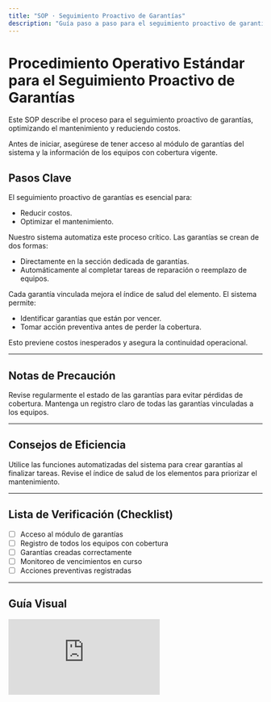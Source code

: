 ```yaml
---
title: "SOP · Seguimiento Proactivo de Garantías"
description: "Guía paso a paso para el seguimiento proactivo de garantías, optimizando el mantenimiento y reduciendo costos"
---
```


# Procedimiento Operativo Estándar para el Seguimiento Proactivo de Garantías

Este SOP describe el proceso para el seguimiento proactivo de garantías, optimizando el mantenimiento y reduciendo costos.

<Note>
Antes de iniciar, asegúrese de tener acceso al módulo de garantías del sistema y la información de los equipos con cobertura vigente.
</Note>

## Pasos Clave

<Steps titleSize="h3">
  <Step title="Paso 1 · Creación de Garantías" icon="clipboard-list" iconType="solid" stepNumber={1}>
    El seguimiento proactivo de garantías es esencial para:
    <ul>
      <li>Reducir costos.</li>
      <li>Optimizar el mantenimiento.</li>
    </ul>
    Nuestro sistema automatiza este proceso crítico.
  </Step>

  <Step title="Paso 2 · Generación Automática de Garantías" icon="plus" iconType="solid" stepNumber={2}>
    Las garantías se crean de dos formas:
    <ul>
      <li>Directamente en la sección dedicada de garantías.</li>
      <li>Automáticamente al completar tareas de reparación o reemplazo de equipos.</li>
    </ul>
    Cada garantía vinculada mejora el índice de salud del elemento.
  </Step>

  <Step title="Paso 3 · Monitoreo de Garantías Vencidas" icon="circle-check" iconType="solid" stepNumber={3}>
    El sistema permite:
    <ul>
      <li>Identificar garantías que están por vencer.</li>
      <li>Tomar acción preventiva antes de perder la cobertura.</li>
    </ul>
    Esto previene costos inesperados y asegura la continuidad operacional.
  </Step>
</Steps>

---

## Notas de Precaución

<Warning>
Revise regularmente el estado de las garantías para evitar pérdidas de cobertura.
</Warning>

<Warning>
Mantenga un registro claro de todas las garantías vinculadas a los equipos.
</Warning>

---

## Consejos de Eficiencia

<Tip>
Utilice las funciones automatizadas del sistema para crear garantías al finalizar tareas.
</Tip>

<Tip>
Revise el índice de salud de los elementos para priorizar el mantenimiento.
</Tip>

---

## Lista de Verificación (Checklist)

- [ ] Acceso al módulo de garantías
- [ ] Registro de todos los equipos con cobertura
- [ ] Garantías creadas correctamente
- [ ] Monitoreo de vencimientos en curso
- [ ] Acciones preventivas registradas

---

## Guía Visual

<iframe
  className="w-full aspect-video rounded-xl"
  src="https://www.loom.com/embed/4e6165ead8ad408690316f571e0b077b"
  title="Seguimiento proactivo de garantías"
  frameBorder="0"
  allow="accelerometer; autoplay; clipboard-write; encrypted-media; gyroscope; picture-in-picture"
  allowFullScreen
></iframe>
